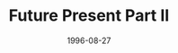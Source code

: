 ---
mission_id: future2
editorsChoice:
title: "Future Present Part II"
authors: 
    - "Rick Horack"
date: 1996-08-27
filename: "future2.zip"
description: "After discovering the threat of your old academy \"friend\", Tyco Daralyn, you're heading to Coruscant to try to find more information on his whereabouts. A slicer named Gant has offered to contact you in a bar, but Rebel Intel believes he may have been captured. If so, you will need to break him out of the detention center."
cover: "future2.png"
levelReplaced: TALAY
difficulty: yes
bm:	yes
fme: yes
wax: yes
three_do: yes
voc: yes
gmd: yes
vue: no
lfd: yes
base: "New level from scratch" 
editors: "DFUSE 1.00"

---